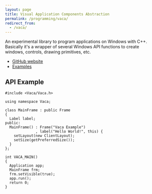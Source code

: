 ```yaml
---
layout: page
title: Visual Application Components Abstraction
permalink: /programming/vaca/
redirect_from:
  - /vaca/
---
```


An experimental library to program applications on Windows with C++.
Basically it's a wrapper of several Windows API functions
to create windows, controls, drawing primitives, etc.

 * [GitHub website](http://github.com/dacap/vaca)
 * [Examples](https://github.com/dacap/vaca/wiki/Examples)

## API Example

    #include <Vaca/Vaca.h>

    using namespace Vaca;

    class MainFrame : public Frame
    {
      Label label;
    public:
      MainFrame() : Frame("Vaca Example")
                  , label("Hello World!", this) {
        setLayout(new ClientLayout);
        setSize(getPreferredSize());
      }
    };

    int VACA_MAIN()
    {
      Application app;
      MainFrame frm;
      frm.setVisible(true);
      app.run();
      return 0;
    }
